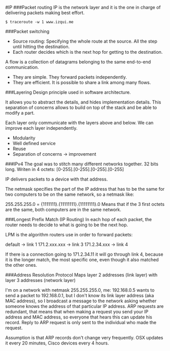 #IP
###Packet routing
IP is the network layer and it is the one in charge of delivering packets making best effort.

`$ traceroute -w 1 www.izqui.me`

###Packet switching
* Source routing: Specifying the whole route at the source. All the step until hitting the destination.
* Each router decides which is the next hop for getting to the destination.

A flow is a collection of datagrams belonging to the same end-to-end communication.

* They are simple. They forward packets independently.
* They are efficient. It is possible to share a link among many flows. 

###Layering
Design principle used in software architecture.

It allows you to abstract the details, and hides implementation details. This separation of concerns allows to build on top of the stack and be able to modify a part.

Each layer only communicate with the layers above and below. We can improve each layer independently.

* Modularity
* Well defined service
* Reuse
* Separation of concerns -> improvement

###IPv4
The goal was to stitch many different networks together.
32 bits long. Writen in 4 octets: [0-255].[0-255].[0-255].[0-255]

IP delivers packets to a device with that address.

The netmask specifies the part of the IP address that has to be the same for two computers to be on the same network, so a netmask like:

255.255.255.0 = {1111111}.{11111111}.{11111111}.0 Means that if the 3 first octets are the same, both computers are in the same network.

###Longest Prefix Match (IP Routing)
In each hop of each packet, the router needs to decide to what is going to be the next hop.

LPM is the algorithm routers use in order to forward packets:

default -> link 1
171.2.xxx.xxx -> link 3
171.2.34.xxx -> link 4

If there is a connection going to 171.2.34.11 it will go through link 4, because it is the longer match, the most specific one, even though it also matched the other ones.

###Address Resolution Protocol
Maps layer 2 addresses (link layer) with layer 3 addresses (network layer)

I'm on a network with netmask 255.255.255.0, me: 192.168.0.5 wants to send a packet to 192.168.0.1, but I don't know its link layer address (aka MAC address), so I broadcast a message to the network asking whether someone knows the address of that particular IP address. ARP requests are redundant, that means that when making a request you send your IP address and MAC address, so everyone that hears this can update his record. Reply to ARP request is only sent to the individual who made the request.

Assumption is that ARP records don't change very frequently. OSX updates it every 20 minutes, Cisco devices every 4 hours.



